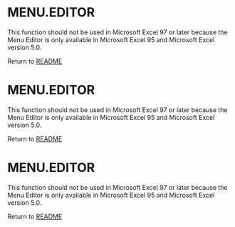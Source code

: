 # MENU.EDITOR

This function should not be used in Microsoft Excel 97 or later because
the Menu Editor is only available in Microsoft Excel 95 and Microsoft
Excel version 5.0.



Return to [README](README.md#M)

# MENU.EDITOR

This function should not be used in Microsoft Excel 97 or later because
the Menu Editor is only available in Microsoft Excel 95 and Microsoft
Excel version 5.0.



Return to [README](README.md#M)

# MENU.EDITOR

This function should not be used in Microsoft Excel 97 or later because
the Menu Editor is only available in Microsoft Excel 95 and Microsoft
Excel version 5.0.



Return to [README](README.md#M)

